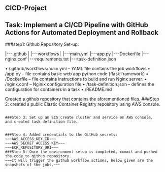 ﻿## CICD-Project ##
## Task: Implement a CI/CD Pipeline with GitHub Actions for Automated Deployment and Rollback ##
###step1: Github Repository Set-up:
 
|---.github
|           |---workflows
|                      |---main.yml
|---app.py
|---Dockerfile
|---nginx.conf
|---requirements.txt
|---task-definition.json

•	/.github/workflows/main.yml – YAML file contains the job workflows
•	/app.py – file contains basic web app python code (flask framework)
•	/Dockerfile – file contains instructions to build and run Nginx server.
•	/nginx.conf – Nginix configuration file
•	/task-definition.json – defines the configuration for containers in a task
•	/README.md

Created a github repository that contains the aforementioned files. 
###Step 2: created a public Elastic Container Registry repository using AWS console. 
~~~Public ECR URI: public.ecr.aws/i5u9n7k9/nginix-web-app~~~

###Step 3: Set up an ECS create cluster and service on AWS console, and created task definition file.


###Step 4: Added credentials to the GitHub secrets:
~~~AWS_ACCESS_KEY_ID~~~
~~~AWS_SECRET_ACCESS_KEY~~~
~~~ECR_REPOSITORY_URI~~~
###Step 5: Once the environment setup is completed, commit and pushed the code to github repository.
~~~It will trigger the github workflow actions, below given are the snapshots of the jobs.~~~
